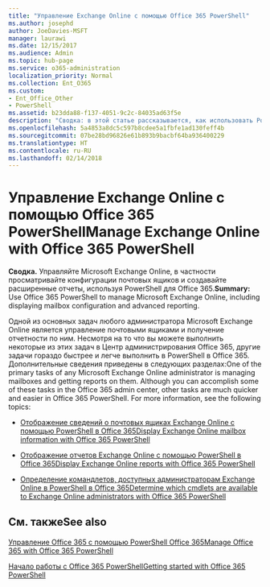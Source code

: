 ```yaml
---
title: "Управление Exchange Online с помощью Office 365 PowerShell"
ms.author: josephd
author: JoeDavies-MSFT
manager: laurawi
ms.date: 12/15/2017
ms.audience: Admin
ms.topic: hub-page
ms.service: o365-administration
localization_priority: Normal
ms.collection: Ent_O365
ms.custom:
- Ent_Office_Other
- PowerShell
ms.assetid: b23dda88-f137-4051-9c2c-84035ad63f5e
description: "Сводка: в этой статье рассказывается, как использовать PowerShell в Office 365 для управления Microsoft Exchange Online, в том числе для отображения конфигураций почтовых ящиков и работы с расширенными функциями отчетности."
ms.openlocfilehash: 5a4853a8dc5c597b8cdee5a1fbfe1ad130feff4b
ms.sourcegitcommit: 07be28bd96826e61b893b9bacbf64ba936400229
ms.translationtype: HT
ms.contentlocale: ru-RU
ms.lasthandoff: 02/14/2018
---
```

# <a name="manage-exchange-online-with-office-365-powershell"></a><span data-ttu-id="8d8df-103">Управление Exchange Online с помощью Office 365 PowerShell</span><span class="sxs-lookup"><span data-stu-id="8d8df-103">Manage Exchange Online with Office 365 PowerShell</span></span>

 <span data-ttu-id="8d8df-104">**Сводка.** Управляйте Microsoft Exchange Online, в частности просматривайте конфигурации почтовых ящиков и создавайте расширенные отчеты, используя PowerShell для Office 365.</span><span class="sxs-lookup"><span data-stu-id="8d8df-104">**Summary:** Use Office 365 PowerShell to manage Microsoft Exchange Online, including displaying mailbox configuration and advanced reporting.</span></span>
  
<span data-ttu-id="8d8df-p101">Одной из основных задач любого администратора Microsoft Exchange Online является управление почтовыми ящиками и получение отчетности по ним. Несмотря на то что вы можете выполнить некоторые из этих задач в Центр администрирования Office 365, другие задачи гораздо быстрее и легче выполнить в PowerShell в Office 365. Дополнительные сведения приведены в следующих разделах:</span><span class="sxs-lookup"><span data-stu-id="8d8df-p101">One of the primary tasks of any Microsoft Exchange Online administrator is managing mailboxes and getting reports on them. Although you can accomplish some of these tasks in the Office 365 admin center, other tasks are much quicker and easier in Office 365 PowerShell. For more information, see the following topics:</span></span>
  
- [<span data-ttu-id="8d8df-108">Отображение сведений о почтовых ящиках Exchange Online с помощью PowerShell в Office 365</span><span class="sxs-lookup"><span data-stu-id="8d8df-108">Display Exchange Online mailbox information with Office 365 PowerShell</span></span>](https://technet.microsoft.com/ru-RU/library/mt771881%28v=exchg.160%29.aspx)
    
- [<span data-ttu-id="8d8df-109">Отображение отчетов Exchange Online с помощью PowerShell в Office 365</span><span class="sxs-lookup"><span data-stu-id="8d8df-109">Display Exchange Online reports with Office 365 PowerShell</span></span>](https://technet.microsoft.com/ru-RU/library/mt771882%28v=exchg.160%29.aspx)
    
- [<span data-ttu-id="8d8df-110">Определение командлетов, доступных администраторам Exchange Online в PowerShell в Office 365</span><span class="sxs-lookup"><span data-stu-id="8d8df-110">Determine which cmdlets are available to Exchange Online administrators with Office 365 PowerShell</span></span>](https://technet.microsoft.com/ru-RU/library/mt771883%28v=exchg.160%29.aspx)
    
## <a name="see-also"></a><span data-ttu-id="8d8df-111">См. также</span><span class="sxs-lookup"><span data-stu-id="8d8df-111">See also</span></span>

#### 

[<span data-ttu-id="8d8df-112">Управление Office 365 с помощью PowerShell Office 365</span><span class="sxs-lookup"><span data-stu-id="8d8df-112">Manage Office 365 with Office 365 PowerShell</span></span>](manage-office-365-with-office-365-powershell.md)
  
[<span data-ttu-id="8d8df-113">Начало работы с Office 365 PowerShell</span><span class="sxs-lookup"><span data-stu-id="8d8df-113">Getting started with Office 365 PowerShell</span></span>](getting-started-with-office-365-powershell.md)


